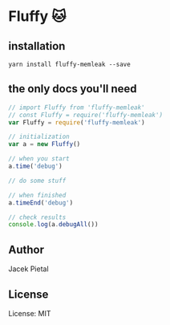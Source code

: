 # Fluffy 🐱

## installation

`yarn install fluffy-memleak --save`

## the only docs you'll need

```javascript
// import Fluffy from 'fluffy-memleak'
// const Fluffy = require('fluffy-memleak')
var Fluffy = require('fluffy-memleak')

// initialization
var a = new Fluffy()

// when you start
a.time('debug')

// do some stuff

// when finished
a.timeEnd('debug')

// check results
console.log(a.debugAll())
```

## Author

Jacek Pietal

## License

License: MIT
